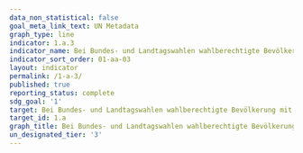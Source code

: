 ```yaml
---
data_non_statistical: false
goal_meta_link_text: UN Metadata
graph_type: line
indicator: 1.a.3
indicator_name: Bei Bundes- und Landtagswahlen wahlberechtigte Bevölkerung mit Zuwanderungsgeschichte
indicator_sort_order: 01-aa-03
layout: indicator
permalink: /1-a-3/
published: true
reporting_status: complete
sdg_goal: '1'
target: Bei Bundes- und Landtagswahlen wahlberechtigte Bevölkerung mit Zuwanderungsgeschichte
target_id: 1.a
graph_title: Bei Bundes- und Landtagswahlen wahlberechtigte Bevölkerung mit Zuwanderungsgeschichte
un_designated_tier: '3'
---
```

